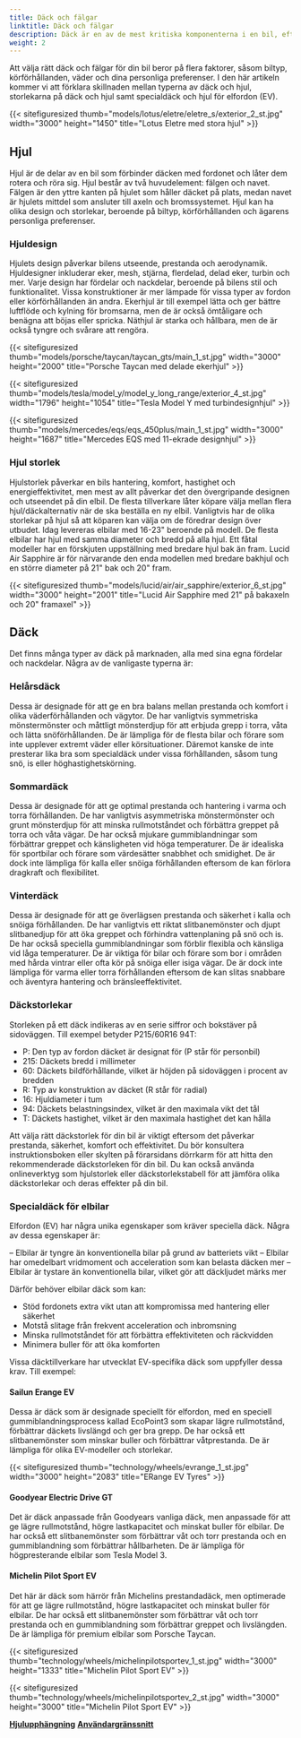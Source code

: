 ```yaml
---
title: Däck och fälgar
linktitle: Däck och fälgar
description: Däck är en av de mest kritiska komponenterna i en bil, eftersom de påverkar prestanda, säkerhet, komfort och effektivitet.
weight: 2
---
```

<!-- markdownlint-disable MD033 -->
Att välja rätt däck och fälgar för din bil beror på flera faktorer, såsom biltyp, körförhållanden, väder och dina personliga preferenser. I den här artikeln kommer vi att förklara skillnaden mellan typerna av däck och hjul, storlekarna på däck och hjul samt specialdäck och hjul för elfordon (EV).

{{< sitefiguresized thumb="models/lotus/eletre/eletre_s/exterior_2_st.jpg" width="3000" height="1450" title="Lotus Eletre med stora hjul" >}}


## Hjul

Hjul är de delar av en bil som förbinder däcken med fordonet och låter dem rotera och röra sig. Hjul består av två huvudelement: fälgen och navet. Fälgen är den yttre kanten på hjulet som håller däcket på plats, medan navet är hjulets mittdel som ansluter till axeln och bromssystemet. Hjul kan ha olika design och storlekar, beroende på biltyp, körförhållanden och ägarens personliga preferenser.

### Hjuldesign

Hjulets design påverkar bilens utseende, prestanda och aerodynamik. Hjuldesigner inkluderar eker, mesh, stjärna, flerdelad, delad eker, turbin och mer. Varje design har fördelar och nackdelar, beroende på bilens stil och funktionalitet. Vissa konstruktioner är mer lämpade för vissa typer av fordon eller körförhållanden än andra. Ekerhjul är till exempel lätta och ger bättre luftflöde och kylning för bromsarna, men de är också ömtåligare och benägna att böjas eller spricka. Näthjul är starka och hållbara, men de är också tyngre och svårare att rengöra.

{{< sitefiguresized thumb="models/porsche/taycan/taycan_gts/main_1_st.jpg" width="3000" height="2000" title="Porsche Taycan med delade ekerhjul" >}}

{{< sitefiguresized thumb="models/tesla/model_y/model_y_long_range/exterior_4_st.jpg" width="1796" height="1054" title="Tesla Model Y med turbindesignhjul" >}}

{{< sitefiguresized thumb="models/mercedes/eqs/eqs_450plus/main_1_st.jpg" width="3000" height="1687" title="Mercedes EQS med 11-ekrade designhjul" >}}

### Hjul storlek

Hjulstorlek påverkar en bils hantering, komfort, hastighet och energieffektivitet, men mest av allt påverkar det den övergripande designen och utseendet på din elbil.
De flesta tillverkare låter köpare välja mellan flera hjul/däckalternativ när de ska beställa en ny elbil. Vanligtvis har de olika storlekar på hjul så att köparen kan välja om de föredrar design över utbudet.
Idag levereras elbilar med 16-23" beroende på modell.
De flesta elbilar har hjul med samma diameter och bredd på alla hjul. Ett fåtal modeller har en förskjuten uppställning med bredare hjul bak än fram.
Lucid Air Sapphire är för närvarande den enda modellen med bredare bakhjul och en större diameter på 21" bak och 20" fram.

{{< sitefiguresized thumb="models/lucid/air/air_sapphire/exterior_6_st.jpg" width="3000" height="2001" title="Lucid Air Sapphire med 21\" på bakaxeln och 20\" framaxel" >}}
## Däck

Det finns många typer av däck på marknaden, alla med sina egna fördelar och nackdelar. Några av de vanligaste typerna är:

### Helårsdäck

Dessa är designade för att ge en bra balans mellan prestanda och komfort i olika väderförhållanden och vägytor. De har vanligtvis symmetriska mönstermönster och måttligt mönsterdjup för att erbjuda grepp i torra, våta och lätta snöförhållanden. De är lämpliga för de flesta bilar och förare som inte upplever extremt väder eller körsituationer. Däremot kanske de inte presterar lika bra som specialdäck under vissa förhållanden, såsom tung snö, is eller höghastighetskörning.

### Sommardäck

Dessa är designade för att ge optimal prestanda och hantering i varma och torra förhållanden. De har vanligtvis asymmetriska mönstermönster och grunt mönsterdjup för att minska rullmotståndet och förbättra greppet på torra och våta vägar. De har också mjukare gummiblandningar som förbättrar greppet och känsligheten vid höga temperaturer. De är idealiska för sportbilar och förare som värdesätter snabbhet och smidighet. De är dock inte lämpliga för kalla eller snöiga förhållanden eftersom de kan förlora dragkraft och flexibilitet.

### Vinterdäck

Dessa är designade för att ge överlägsen prestanda och säkerhet i kalla och snöiga förhållanden. De har vanligtvis ett riktat slitbanemönster och djupt slitbanedjup för att öka greppet och förhindra vattenplaning på snö och is. De har också speciella gummiblandningar som förblir flexibla och känsliga vid låga temperaturer. De är viktiga för bilar och förare som bor i områden med hårda vintrar eller ofta kör på snöiga eller isiga vägar. De är dock inte lämpliga för varma eller torra förhållanden eftersom de kan slitas snabbare och äventyra hantering och bränsleeffektivitet.

### Däckstorlekar

Storleken på ett däck indikeras av en serie siffror och bokstäver på sidoväggen. Till exempel betyder P215/60R16 94T:

- P: Den typ av fordon däcket är designat för (P står för personbil)
- 215: Däckets bredd i millimeter
- 60: Däckets bildförhållande, vilket är höjden på sidoväggen i procent av bredden
- R: Typ av konstruktion av däcket (R står för radial)
- 16: Hjuldiameter i tum
- 94: Däckets belastningsindex, vilket är den maximala vikt det tål
- T: Däckets hastighet, vilket är den maximala hastighet det kan hålla

Att välja rätt däckstorlek för din bil är viktigt eftersom det påverkar prestanda, säkerhet, komfort och effektivitet. Du bör konsultera instruktionsboken eller skylten på förarsidans dörrkarm för att hitta den rekommenderade däckstorleken för din bil. Du kan också använda onlineverktyg som hjulstorlek eller däckstorlekstabell för att jämföra olika däckstorlekar och deras effekter på din bil.

### Specialdäck för elbilar

Elfordon (EV) har några unika egenskaper som kräver speciella däck. Några av dessa egenskaper är:

– Elbilar är tyngre än konventionella bilar på grund av batteriets vikt
– Elbilar har omedelbart vridmoment och acceleration som kan belasta däcken mer
– Elbilar är tystare än konventionella bilar, vilket gör att däckljudet märks mer

Därför behöver elbilar däck som kan:

- Stöd fordonets extra vikt utan att kompromissa med hantering eller säkerhet
- Motstå slitage från frekvent acceleration och inbromsning
- Minska rullmotståndet för att förbättra effektiviteten och räckvidden
- Minimera buller för att öka komforten

Vissa däcktillverkare har utvecklat EV-specifika däck som uppfyller dessa krav. Till exempel:

#### Sailun Erange EV

Dessa är däck som är designade speciellt för elfordon, med en speciell gummiblandningsprocess kallad EcoPoint3 som skapar lägre rullmotstånd, förbättrar däckets livslängd och ger bra grepp. De har också ett slitbanemönster som minskar buller och förbättrar våtprestanda. De är lämpliga för olika EV-modeller och storlekar.

{{< sitefiguresized thumb="technology/wheels/evrange_1_st.jpg" width="3000" height="2083" title="ERange EV Tyres" >}}

#### Goodyear Electric Drive GT

Det är däck anpassade från Goodyears vanliga däck, men anpassade för att ge lägre rullmotstånd, högre lastkapacitet och minskat buller för elbilar. De har också ett slitbanemönster som förbättrar våt och torr prestanda och en gummiblandning som förbättrar hållbarheten. De är lämpliga för högpresterande elbilar som Tesla Model 3.

#### Michelin Pilot Sport EV

Det här är däck som härrör från Michelins prestandadäck, men optimerade för att ge lägre rullmotstånd, högre lastkapacitet och minskat buller för elbilar. De har också ett slitbanemönster som förbättrar våt och torr prestanda och en gummiblandning som förbättrar greppet och livslängden. De är lämpliga för premium elbilar som Porsche Taycan.

{{< sitefiguresized thumb="technology/wheels/michelinpilotsportev_1_st.jpg" width="3000" height="1333" title="Michelin Pilot Sport EV" >}}

{{< sitefiguresized thumb="technology/wheels/michelinpilotsportev_2_st.jpg" width="3000" height="3000" title="Michelin Pilot Sport EV" >}}

<div class="mt-3 mb-3">
    <a href="../suspension/" class="text-decoration-none text-black"><strong><i class="bi-arrow-left"></i> Hjulupphängning</strong></a>
    <a href="../userinterface/" class="text-decoration-none text-black float-end"><strong>Användargränssnitt<i class="bi-arrow-right"></i></strong></a>
</div>